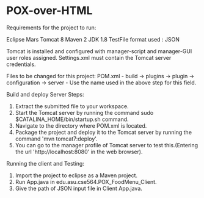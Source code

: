 # POX-over-HTML
Requirements for the project to run:

Eclipse Mars
Tomcat 8
Maven 2
JDK 1.8
TestFile format used : JSON

Tomcat is installed and configured with manager-script and manager-GUI user roles assigned.
Settings.xml must contain the Tomcat server credentials.

Files to be changed for this project:
POM.xml - build -> plugins -> plugin -> configuration -> server - Use the name used in the above step for this field.

Build and deploy Server Steps:
1) Extract the submitted file to your workspace.
2) Start the Tomcat server by running the command sudo $CATALINA_HOME/bin/startup.sh command. 
3) Navigate to the directory where POM.xml is located.
4) Package the project and deploy it to the Tomcat server by running the command 'mvn tomcat7:deploy'.
5) You can go to the manager profile of Tomcat server to test this.(Entering the url 'http://localhost:8080' in the web browser).

Running the client and Testing:
1) Import the project to eclipse as a Maven project.
2) Run App.java in edu.asu.cse564.POX_FoodMenu_Client.
3) Give the path of JSON input file in Client App.java.
